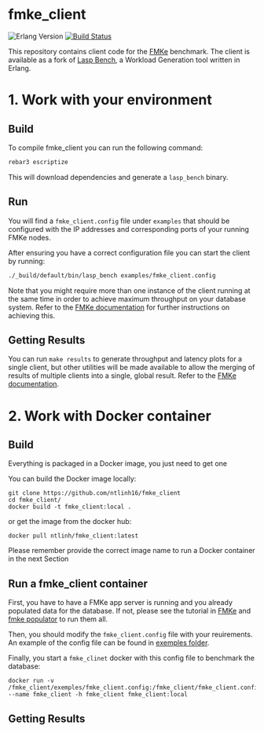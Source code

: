 # fmke_client
![Erlang Version](https://img.shields.io/badge/Erlang%2FOTP-21-brightgreen.svg)
[![Build Status](https://travis-ci.org/goncalotomas/fmke_client.svg?branch=master)](https://travis-ci.org/goncalotomas/fmke_client)

This repository contains client code for the [FMKe][fmke] benchmark. The client is available as a fork of
[Lasp Bench][lasp_bench], a Workload Generation tool written in Erlang.

# 1. Work with your environment

## Build
To compile fmke_client you can run the following command:

```sh
rebar3 escriptize
```

This will download dependencies and generate a `lasp_bench` binary.

## Run
You will find a `fmke_client.config` file under `examples` that should be configured with the IP addresses and
corresponding ports of your running FMKe nodes.

After ensuring you have a correct configuration file you can start the client by running:

```sh
./_build/default/bin/lasp_bench examples/fmke_client.config
```

Note that you might require more than one instance of the client running at the same time in order to achieve maximum
throughput on your database system. Refer to the [FMKe documentation][fmke_docs] for further instructions on achieving
this.

## Getting Results
You can run `make results` to generate throughput and latency plots for a single client, but other utilities will be
made available to allow the merging of results of multiple clients into a single, global result. Refer to the
[FMKe documentation][fmke_docs].

# 2. Work with Docker container

## Build
Everything is packaged in a Docker image, you just need to get one

You can build the Docker image locally:
```
git clone https://github.com/ntlinh16/fmke_client
cd fmke_client/
docker build -t fmke_client:local .
```
or get the image from the docker hub:
```
docker pull ntlinh/fmke_client:latest
```
Please remember provide the correct image name to run a Docker container in the next Section

## Run a fmke_client container

First, you have to have a FMKe app server is running and you already populated data for the database. If not, please see the tutorial in [FMKe][fmke] and [fmke populator][fmke_pop] to run them all.

Then, you should modify the `fmke_client.config` file with your reuirements. An example of the config file can be found in [exemples folder](https://github.com/ntlinh16/fmke_client/blob/master/examples/).

Finally, you start a `fmke_clinet` docker with this config file to benchmark the database:

```
docker run -v  /fmke_client/exemples/fmke_client.config:/fmke_client/fmke_client.config --name fmke_client -h fmke_client fmke_client:local
```
## Getting Results


[fmke]: https://github.com/ntlinh16/FMKe
[fmke_pop]: https://github.com/ntlinh16/fmke_populator
[lasp_bench]: https://github.com/lasp-lang/lasp_bench
[fmke_docs]: https://github.com/goncalotomas/FMKe/wiki
